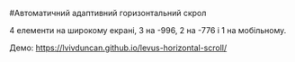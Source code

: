 #Автоматичний адаптивний горизонтальний скрол

4 елементи на широкому екрані, 3 на -996, 2 на -776 і 1 на мобільному.

Демо: https://lvivduncan.github.io/levus-horizontal-scroll/